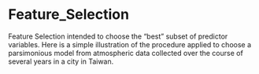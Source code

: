 # Feature_Selection
Feature Selection intended to choose the “best” subset of predictor variables. Here is a simple illustration of the procedure applied to choose a parsimonious model from atmospheric data collected over the course of several years in a city in Taiwan.

